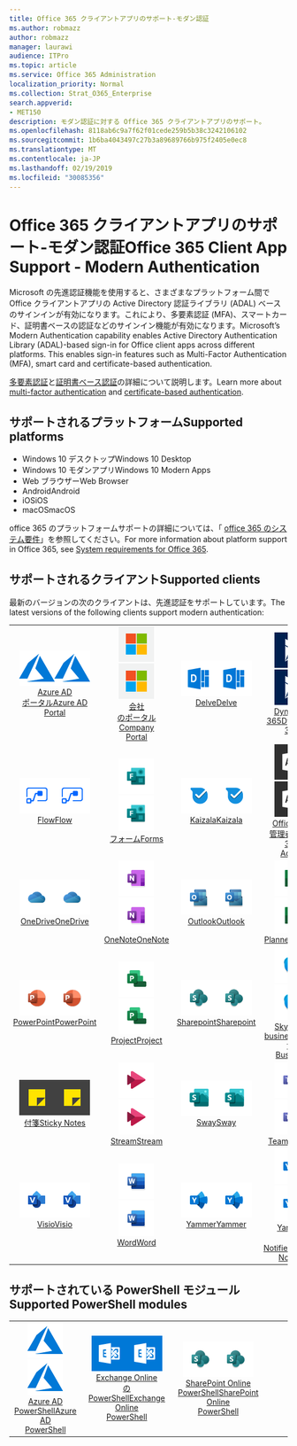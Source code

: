 ```yaml
---
title: Office 365 クライアントアプリのサポート-モダン認証
ms.author: robmazz
author: robmazz
manager: laurawi
audience: ITPro
ms.topic: article
ms.service: Office 365 Administration
localization_priority: Normal
ms.collection: Strat_O365_Enterprise
search.appverid:
- MET150
description: モダン認証に対する Office 365 クライアントアプリのサポート。
ms.openlocfilehash: 8118ab6c9a7f62f01cede259b5b38c3242106102
ms.sourcegitcommit: 1b6ba4043497c27b3a89689766b975f2405e0ec8
ms.translationtype: MT
ms.contentlocale: ja-JP
ms.lasthandoff: 02/19/2019
ms.locfileid: "30085356"
---
```

# <a name="office-365-client-app-support---modern-authentication"></a><span data-ttu-id="3c3e4-103">Office 365 クライアントアプリのサポート-モダン認証</span><span class="sxs-lookup"><span data-stu-id="3c3e4-103">Office 365 Client App Support - Modern Authentication</span></span>

<span data-ttu-id="3c3e4-p101">Microsoft の先進認証機能を使用すると、さまざまなプラットフォーム間で Office クライアントアプリの Active Directory 認証ライブラリ (ADAL) ベースのサインインが有効になります。これにより、多要素認証 (MFA)、スマートカード、証明書ベースの認証などのサインイン機能が有効になります。</span><span class="sxs-lookup"><span data-stu-id="3c3e4-p101">Microsoft’s Modern Authentication capability enables Active Directory Authentication Library (ADAL)-based sign-in for Office client apps across different platforms. This enables sign-in features such as Multi-Factor Authentication (MFA), smart card and certificate-based authentication.</span></span>

<span data-ttu-id="3c3e4-106">[多要素認証](https://docs.microsoft.com/azure/active-directory/authentication/multi-factor-authentication)と[証明書ベース認証](https://docs.microsoft.com/azure/active-directory/active-directory-certificate-based-authentication-get-started)の詳細について説明します。</span><span class="sxs-lookup"><span data-stu-id="3c3e4-106">Learn more about [multi-factor authentication](https://docs.microsoft.com/azure/active-directory/authentication/multi-factor-authentication) and [certificate-based authentication](https://docs.microsoft.com/azure/active-directory/active-directory-certificate-based-authentication-get-started).</span></span>

## <a name="supported-platforms"></a><span data-ttu-id="3c3e4-107">サポートされるプラットフォーム</span><span class="sxs-lookup"><span data-stu-id="3c3e4-107">Supported platforms</span></span>

 - <span data-ttu-id="3c3e4-108">Windows 10 デスクトップ</span><span class="sxs-lookup"><span data-stu-id="3c3e4-108">Windows 10 Desktop</span></span>
 - <span data-ttu-id="3c3e4-109">Windows 10 モダンアプリ</span><span class="sxs-lookup"><span data-stu-id="3c3e4-109">Windows 10 Modern Apps</span></span>
 - <span data-ttu-id="3c3e4-110">Web ブラウザー</span><span class="sxs-lookup"><span data-stu-id="3c3e4-110">Web Browser</span></span>
 - <span data-ttu-id="3c3e4-111">Android</span><span class="sxs-lookup"><span data-stu-id="3c3e4-111">Android</span></span>
 - <span data-ttu-id="3c3e4-112">iOS</span><span class="sxs-lookup"><span data-stu-id="3c3e4-112">iOS</span></span>
 - <span data-ttu-id="3c3e4-113">macOS</span><span class="sxs-lookup"><span data-stu-id="3c3e4-113">macOS</span></span>

<span data-ttu-id="3c3e4-114">office 365 のプラットフォームサポートの詳細については、「 [office 365 のシステム要件](https://products.office.com/office-system-requirements)」を参照してください。</span><span class="sxs-lookup"><span data-stu-id="3c3e4-114">For more information about platform support in Office 365, see [System requirements for Office 365](https://products.office.com/office-system-requirements).</span></span>

## <a name="supported-clients"></a><span data-ttu-id="3c3e4-115">サポートされるクライアント</span><span class="sxs-lookup"><span data-stu-id="3c3e4-115">Supported clients</span></span>

<span data-ttu-id="3c3e4-116">最新のバージョンの次のクライアントは、先進認証をサポートしています。</span><span class="sxs-lookup"><span data-stu-id="3c3e4-116">The latest versions of the following clients support modern authentication:</span></span>

| | | | | | |
|:---:|:---:|:---:|:---:|:---:|:---:|
| <span data-ttu-id="3c3e4-117">![Azure アイコン](media/o365-azure-64x64.png)</span><span class="sxs-lookup"><span data-stu-id="3c3e4-117">![Azure icon](media/o365-azure-64x64.png)</span></span> <br> [<span data-ttu-id="3c3e4-118">Azure AD <br>ポータル</span><span class="sxs-lookup"><span data-stu-id="3c3e4-118">Azure AD <br> Portal </span></span>](https://azure.microsoft.com/features/azure-portal/) | <span data-ttu-id="3c3e4-119">![会社のポータルのアイコン](media/o365-microsoft-64x64.png)</span><span class="sxs-lookup"><span data-stu-id="3c3e4-119">![Company portal icon](media/o365-microsoft-64x64.png)</span></span> <br> [<span data-ttu-id="3c3e4-120">会社<br>のポータル</span><span class="sxs-lookup"><span data-stu-id="3c3e4-120">Company <br> Portal </span></span>](https://docs.microsoft.com/intune-user-help/sign-in-to-the-company-portal) | <span data-ttu-id="3c3e4-121">![Delve アイコン](media/o365-delve-64x64.png)</span><span class="sxs-lookup"><span data-stu-id="3c3e4-121">![Delve icon](media/o365-delve-64x64.png)</span></span> <br> [<span data-ttu-id="3c3e4-122">Delve</span><span class="sxs-lookup"><span data-stu-id="3c3e4-122">Delve</span></span>](https://products.office.com/business/intelligent-search) | <span data-ttu-id="3c3e4-123">![Dynamics 365 アイコン](media/o365-dynamics365-64x64.png)</span><span class="sxs-lookup"><span data-stu-id="3c3e4-123">![Dynamics 365 icon](media/o365-dynamics365-64x64.png)</span></span> <br> [<span data-ttu-id="3c3e4-124">Dynamics 365</span><span class="sxs-lookup"><span data-stu-id="3c3e4-124">Dynamics 365</span></span>](https://dynamics.microsoft.com) | <span data-ttu-id="3c3e4-125">![[Excel] アイコン](media/o365-excel-64x64.png)</span><span class="sxs-lookup"><span data-stu-id="3c3e4-125">![Excel icon](media/o365-excel-64x64.png)</span></span> <br> [<span data-ttu-id="3c3e4-126">Excel</span><span class="sxs-lookup"><span data-stu-id="3c3e4-126">Excel</span></span>](https://products.office.com/excel) |
| <span data-ttu-id="3c3e4-127">![フローアイコン](media/o365-flow-64x64.png)</span><span class="sxs-lookup"><span data-stu-id="3c3e4-127">![Flow icon](media/o365-flow-64x64.png)</span></span> <br> [<span data-ttu-id="3c3e4-128">Flow</span><span class="sxs-lookup"><span data-stu-id="3c3e4-128">Flow</span></span>](https://flow.microsoft.com) | <span data-ttu-id="3c3e4-129">![フォームアイコン](media/o365-forms-64x64.png)</span><span class="sxs-lookup"><span data-stu-id="3c3e4-129">![Forms icon](media/o365-forms-64x64.png)</span></span> <br> [<span data-ttu-id="3c3e4-130">フォーム</span><span class="sxs-lookup"><span data-stu-id="3c3e4-130">Forms</span></span>](https://flow.microsoft.com/connectors/shared_microsoftforms/microsoft-forms/) | <span data-ttu-id="3c3e4-131">![Kaizala アイコン](media/o365-kaizala-64x64.png)</span><span class="sxs-lookup"><span data-stu-id="3c3e4-131">![Kaizala icon](media/o365-kaizala-64x64.png)</span></span> <br> [<span data-ttu-id="3c3e4-132">Kaizala</span><span class="sxs-lookup"><span data-stu-id="3c3e4-132">Kaizala</span></span>](https://products.office.com/en/business/microsoft-kaizala) | <span data-ttu-id="3c3e4-133">![Office 365 管理者アイコン](media/o365-o365admin-64x64.png)</span><span class="sxs-lookup"><span data-stu-id="3c3e4-133">![Office 365 Admin icon](media/o365-o365admin-64x64.png)</span></span> <br> [<span data-ttu-id="3c3e4-134">Office 365 <br>管理者</span><span class="sxs-lookup"><span data-stu-id="3c3e4-134">Office 365 <br> Admin</span></span>](https://products.office.com/business/manage-office-365-admin-app) | <span data-ttu-id="3c3e4-135">![レンズアイコン](media/o365-lens-64x64.png)</span><span class="sxs-lookup"><span data-stu-id="3c3e4-135">![Lens icon](media/o365-lens-64x64.png)</span></span> <br> [<span data-ttu-id="3c3e4-136">Office Lens</span><span class="sxs-lookup"><span data-stu-id="3c3e4-136">Office Lens</span></span>](https://www.microsoft.com/p/office-lens/9wzdncrfj3t8?activetab=pivot%3Aoverviewtab) | 
| <span data-ttu-id="3c3e4-137">![OneDrive for business アイコン](media/o365-OneDrive-64x64.png)</span><span class="sxs-lookup"><span data-stu-id="3c3e4-137">![OneDrive for Business icon](media/o365-OneDrive-64x64.png)</span></span> <br> [<span data-ttu-id="3c3e4-138">OneDrive</span><span class="sxs-lookup"><span data-stu-id="3c3e4-138">OneDrive</span></span>](https://products.office.com/onedrive-for-business/online-cloud-storage) |  <span data-ttu-id="3c3e4-139">![OneNote アイコン](media/o365-OneNote-64x64.png)</span><span class="sxs-lookup"><span data-stu-id="3c3e4-139">![OneNote icon](media/o365-OneNote-64x64.png)</span></span> <br> [<span data-ttu-id="3c3e4-140">OneNote</span><span class="sxs-lookup"><span data-stu-id="3c3e4-140">OneNote</span></span>](https://products.office.com/onenote) | <span data-ttu-id="3c3e4-141">![Outlook アイコン](media/o365-outlook-64x64.png)</span><span class="sxs-lookup"><span data-stu-id="3c3e4-141">![Outlook icon](media/o365-outlook-64x64.png)</span></span> <br> [<span data-ttu-id="3c3e4-142">Outlook</span><span class="sxs-lookup"><span data-stu-id="3c3e4-142">Outlook</span></span>](https://products.office.com/outlook) | <span data-ttu-id="3c3e4-143">![Planner アイコン](media/o365-planner-64x64.png)</span><span class="sxs-lookup"><span data-stu-id="3c3e4-143">![Planner icon](media/o365-planner-64x64.png)</span></span> <br> [<span data-ttu-id="3c3e4-144">Planner</span><span class="sxs-lookup"><span data-stu-id="3c3e4-144">Planner</span></span>](https://products.office.com/business/task-management-software) | <span data-ttu-id="3c3e4-145">![PowerBI アイコン](media/o365-powerbi-64x64.png)</span><span class="sxs-lookup"><span data-stu-id="3c3e4-145">![PowerBI icon](media/o365-powerbi-64x64.png)</span></span> <br> [<span data-ttu-id="3c3e4-146">Power BI</span><span class="sxs-lookup"><span data-stu-id="3c3e4-146">Power BI</span></span>](https://powerbi.microsoft.com)
| <span data-ttu-id="3c3e4-147">![[PowerPoint] アイコン](media/o365-powerpoint-64x64.png)</span><span class="sxs-lookup"><span data-stu-id="3c3e4-147">![PowerPoint icon](media/o365-powerpoint-64x64.png)</span></span> <br> [<span data-ttu-id="3c3e4-148">PowerPoint</span><span class="sxs-lookup"><span data-stu-id="3c3e4-148">PowerPoint</span></span>](https://products.office.com/powerpoint) | <span data-ttu-id="3c3e4-149">![プロジェクトアイコン](media/o365-project-64x64.png)</span><span class="sxs-lookup"><span data-stu-id="3c3e4-149">![Project icon](media/o365-project-64x64.png)</span></span> <br> [<span data-ttu-id="3c3e4-150">Project</span><span class="sxs-lookup"><span data-stu-id="3c3e4-150">Project</span></span>](https://products.office.com/project) | <span data-ttu-id="3c3e4-151">![SharePoint アイコン](media/o365-sharepoint-64x64.png)</span><span class="sxs-lookup"><span data-stu-id="3c3e4-151">![SharePoint icon](media/o365-sharepoint-64x64.png)</span></span> <br> [<span data-ttu-id="3c3e4-152">Sharepoint</span><span class="sxs-lookup"><span data-stu-id="3c3e4-152">Sharepoint</span></span>](https://products.office.com/sharepoint) | <span data-ttu-id="3c3e4-153">![Skype for business アイコン](media/o365-skypeforbusiness-64x64.png)</span><span class="sxs-lookup"><span data-stu-id="3c3e4-153">![Skype for Business icon](media/o365-skypeforbusiness-64x64.png)</span></span> <br> [<span data-ttu-id="3c3e4-154">Skype for <br> business</span><span class="sxs-lookup"><span data-stu-id="3c3e4-154">Skype for <br> Business</span></span>](https://www.skype.com/business/) | <span data-ttu-id="3c3e4-155">![StaffHub アイコン](media/o365-staffhub-64x64.png)</span><span class="sxs-lookup"><span data-stu-id="3c3e4-155">![StaffHub icon](media/o365-staffhub-64x64.png)</span></span> <br> [<span data-ttu-id="3c3e4-156">StaffHub</span><span class="sxs-lookup"><span data-stu-id="3c3e4-156">StaffHub</span></span>](https://products.office.com/microsoft-staffhub/staff-scheduling-software)
| <span data-ttu-id="3c3e4-157">![付箋アイコン](media/o365-stickynotes-64x64.png)</span><span class="sxs-lookup"><span data-stu-id="3c3e4-157">![Sticky Notes icon](media/o365-stickynotes-64x64.png)</span></span> <br> [<span data-ttu-id="3c3e4-158">付箋</span><span class="sxs-lookup"><span data-stu-id="3c3e4-158">Sticky Notes</span></span>](https://www.microsoft.com/p/microsoft-sticky-notes/9nblggh4qghw) | <span data-ttu-id="3c3e4-159">![ストリームアイコン](media/o365-stream-64x64.png)</span><span class="sxs-lookup"><span data-stu-id="3c3e4-159">![Stream icon](media/o365-stream-64x64.png)</span></span> <br> [<span data-ttu-id="3c3e4-160">Stream</span><span class="sxs-lookup"><span data-stu-id="3c3e4-160">Stream</span></span>](https://stream.microsoft.com) | <span data-ttu-id="3c3e4-161">![Sway アイコン](media/o365-sway-64x64.png)</span><span class="sxs-lookup"><span data-stu-id="3c3e4-161">![Sway icon](media/o365-sway-64x64.png)</span></span> <br> [<span data-ttu-id="3c3e4-162">Sway</span><span class="sxs-lookup"><span data-stu-id="3c3e4-162">Sway</span></span>](https://sway.com) | <span data-ttu-id="3c3e4-163">![Teams アイコン](media/o365-teams-64x64.png)</span><span class="sxs-lookup"><span data-stu-id="3c3e4-163">![Teams icon](media/o365-teams-64x64.png)</span></span> <br> [<span data-ttu-id="3c3e4-164">Teams</span><span class="sxs-lookup"><span data-stu-id="3c3e4-164">Teams</span></span>](https://products.office.com/microsoft-teams/group-chat-software) | <span data-ttu-id="3c3e4-165">![To do アイコン](media/o365-todo-64x64.png)</span><span class="sxs-lookup"><span data-stu-id="3c3e4-165">![To-Do icon](media/o365-todo-64x64.png)</span></span> <br> [<span data-ttu-id="3c3e4-166">To Do</span><span class="sxs-lookup"><span data-stu-id="3c3e4-166">To-Do</span></span>](https://todo.microsoft.com)
| <span data-ttu-id="3c3e4-167">![Visio アイコン](media/o365-visio-64x64.png)</span><span class="sxs-lookup"><span data-stu-id="3c3e4-167">![Visio icon](media/o365-visio-64x64.png)</span></span> <br> [<span data-ttu-id="3c3e4-168">Visio</span><span class="sxs-lookup"><span data-stu-id="3c3e4-168">Visio</span></span>](https://products.office.com/visio/flowchart-software) | <span data-ttu-id="3c3e4-169">![[Word] アイコン](media/o365-word-64x64.png)</span><span class="sxs-lookup"><span data-stu-id="3c3e4-169">![Word icon](media/o365-word-64x64.png)</span></span> <br> [<span data-ttu-id="3c3e4-170">Word</span><span class="sxs-lookup"><span data-stu-id="3c3e4-170">Word</span></span>](https://products.office.com/word) |<span data-ttu-id="3c3e4-171">![Yammer アイコン](media/o365-yammer-64x64.png)</span><span class="sxs-lookup"><span data-stu-id="3c3e4-171">![Yammer icon](media/o365-yammer-64x64.png)</span></span> <br> [<span data-ttu-id="3c3e4-172">Yammer</span><span class="sxs-lookup"><span data-stu-id="3c3e4-172">Yammer</span></span>](https://products.office.com/yammer/yammer-overview) | <span data-ttu-id="3c3e4-173">![Yammer アイコン](media/o365-yammer-64x64.png)</span><span class="sxs-lookup"><span data-stu-id="3c3e4-173">![Yammer icon](media/o365-yammer-64x64.png)</span></span> <br> [<span data-ttu-id="3c3e4-174">Yammer <br>の Notifier</span><span class="sxs-lookup"><span data-stu-id="3c3e4-174">Yammer <br> Notifier</span></span>](https://products.office.com/yammer/yammer-overview) |  |

## <a name="supported-powershell-modules"></a><span data-ttu-id="3c3e4-175">サポートされている PowerShell モジュール</span><span class="sxs-lookup"><span data-stu-id="3c3e4-175">Supported PowerShell modules</span></span>

| | | | | | |
|:---:|:---:|:---:|:---:|:---:|:---:|
| <span data-ttu-id="3c3e4-176">![Azure アイコン](media/o365-azure-64x64.png)</span><span class="sxs-lookup"><span data-stu-id="3c3e4-176">![Azure icon](media/o365-azure-64x64.png)</span></span> <br> [<span data-ttu-id="3c3e4-177">Azure AD <br> PowerShell</span><span class="sxs-lookup"><span data-stu-id="3c3e4-177">Azure AD <br> PowerShell</span></span>](https://docs.microsoft.com/powershell/azure/active-directory/overview?view=azureadps-2.0) | <span data-ttu-id="3c3e4-178">![Exchange アイコン](media/o365-exchange-64x64.png)</span><span class="sxs-lookup"><span data-stu-id="3c3e4-178">![Exchange icon](media/o365-exchange-64x64.png)</span></span> <br> [<span data-ttu-id="3c3e4-179">Exchange Online <br>の PowerShell</span><span class="sxs-lookup"><span data-stu-id="3c3e4-179">Exchange Online <br> PowerShell</span></span>](https://docs.microsoft.com/powershell/exchange/exchange-online/exchange-online-powershell?view=exchange-ps) | <span data-ttu-id="3c3e4-180">![SharePoint アイコン](media/o365-sharepoint-64x64.png)</span><span class="sxs-lookup"><span data-stu-id="3c3e4-180">![SharePoint icon](media/o365-sharepoint-64x64.png)</span></span> <br> [<span data-ttu-id="3c3e4-181">SharePoint Online <br> PowerShell</span><span class="sxs-lookup"><span data-stu-id="3c3e4-181">SharePoint Online <br> PowerShell</span></span>](https://docs.microsoft.com/sharepoint/manage-team-and-communication-sites-in-powershell)